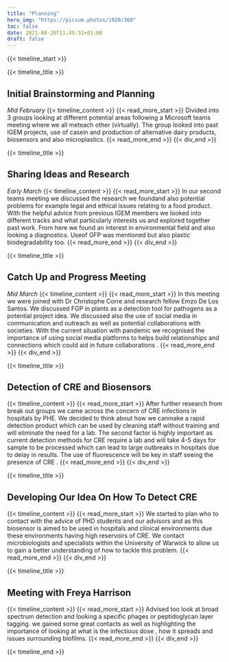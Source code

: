 ```yaml
---
title: "Planning"
hero_img: "https://picsum.photos/1920/360"
toc: false
date: 2021-08-26T11:45:31+01:00
draft: false
---
```


{{< timeline_start >}}



{{< timeline_title >}}
## Initial Brainstorming and Planning
*Mid February*
{{< timeline_content >}}
{{< read_more_start >}}
Divided into 3 groups looking at different potential areas following a Microsoft teams meeting where we all meteach other (virtually). The group looked into past IGEM projects, use of casein and production of alternative dairy products, biosensors and also microplastics.
{{< read_more_end >}}
{{< div_end >}}


{{< timeline_title >}}
## Sharing Ideas and Research
*Early March*
{{< timeline_content >}}
{{< read_more_start >}}
In our second teams meeting we discussed the research we foundand also potential problems for example legal and ethical issues relating to a food product. With the helpful advice from previous IGEM members we looked into different tracks and what particularly interests us and explored together past work. From here we found an interest in environmental field and also looking a diagnostics. Useof GFP was mentioned but also plastic biodegradability too.
{{< read_more_end >}}
{{< div_end >}}


{{< timeline_title >}}
## Catch Up and Progress Meeting
*Mid March*
{{< timeline_content >}}
{{< read_more_start >}}
In this meeting we were joined with Dr Christophe Corre and research fellow Emzo De Los Santos. We discussed FGP in plants as a detection tool for pathogens as a  potential project idea. We discussed also the use of social media in communication and outreach as well as potential collaborations with societies. With the current situation with pandemic we recognised the importance of using social media platforms to helps build relationships and connections which could aid in future collaborations .
{{< read_more_end >}}
{{< div_end >}}


{{< timeline_title >}}
## Detection of CRE and Biosensors
{{< timeline_content >}}
{{< read_more_start >}}
After further research from break out groups we came across the concern of CRE infections in hospitals by PHE. We decided to think about how we canmake a rapid detection product which can be used by cleaning staff without training and will eliminate the need for a lab. The second factor is highly important as current detection methods for CRE require a lab and will take 4-5 days for sample to be processed which can lead to large outbreaks in hospitals due to delay in results. The use of fluorescence will be key in staff seeing the presence of CRE .
{{< read_more_end >}}
{{< div_end >}}


{{< timeline_title >}}
## Developing Our Idea On How To Detect CRE
{{< timeline_content >}}
{{< read_more_start >}}
We started to plan who to contact with the advice of PHD students and our advisors and as this biosensor is aimed to be used in hospitals and clinical environments due these environments having high reservoirs of CRE. We contact microbiologists and specialists within the University of Warwick to allow us to gain a better understanding of how to tackle this problem.
{{< read_more_end >}}
{{< div_end >}}


{{< timeline_title >}}
## Meeting with Freya Harrison
{{< timeline_content >}}
{{< read_more_start >}}
Advised too look at broad spectrum detection and looking a specific phages or
peptidoglycan layer tagging.  we gained some great contacts as well as
highlighting the importance of looking at what is the infectious dose , how it
spreads and issues surrounding biofilms.
{{< read_more_end >}}
{{< div_end >}}



{{< timeline_end >}}
